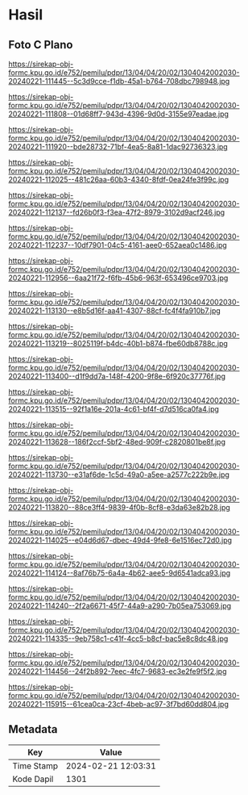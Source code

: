 # Hasil

## Foto C Plano

https://sirekap-obj-formc.kpu.go.id/e752/pemilu/pdpr/13/04/04/20/02/1304042002030-20240221-111445--5c3d9cce-f1db-45a1-b764-708dbc798948.jpg

https://sirekap-obj-formc.kpu.go.id/e752/pemilu/pdpr/13/04/04/20/02/1304042002030-20240221-111808--01d68ff7-943d-4396-9d0d-3155e97eadae.jpg

https://sirekap-obj-formc.kpu.go.id/e752/pemilu/pdpr/13/04/04/20/02/1304042002030-20240221-111920--bde28732-71bf-4ea5-8a81-1dac92736323.jpg

https://sirekap-obj-formc.kpu.go.id/e752/pemilu/pdpr/13/04/04/20/02/1304042002030-20240221-112025--481c26aa-60b3-4340-8fdf-0ea24fe3f99c.jpg

https://sirekap-obj-formc.kpu.go.id/e752/pemilu/pdpr/13/04/04/20/02/1304042002030-20240221-112137--fd26b0f3-f3ea-47f2-8979-3102d9acf246.jpg

https://sirekap-obj-formc.kpu.go.id/e752/pemilu/pdpr/13/04/04/20/02/1304042002030-20240221-112237--10df7901-04c5-4161-aee0-652aea0c1486.jpg

https://sirekap-obj-formc.kpu.go.id/e752/pemilu/pdpr/13/04/04/20/02/1304042002030-20240221-112956--6aa21f72-f6fb-45b6-963f-653496ce9703.jpg

https://sirekap-obj-formc.kpu.go.id/e752/pemilu/pdpr/13/04/04/20/02/1304042002030-20240221-113130--e8b5d16f-aa41-4307-88cf-fc4f4fa910b7.jpg

https://sirekap-obj-formc.kpu.go.id/e752/pemilu/pdpr/13/04/04/20/02/1304042002030-20240221-113219--8025119f-b4dc-40b1-b874-fbe60db8788c.jpg

https://sirekap-obj-formc.kpu.go.id/e752/pemilu/pdpr/13/04/04/20/02/1304042002030-20240221-113400--d1f9dd7a-148f-4200-9f8e-6f920c37776f.jpg

https://sirekap-obj-formc.kpu.go.id/e752/pemilu/pdpr/13/04/04/20/02/1304042002030-20240221-113515--92f1a16e-201a-4c61-bf4f-d7d516ca0fa4.jpg

https://sirekap-obj-formc.kpu.go.id/e752/pemilu/pdpr/13/04/04/20/02/1304042002030-20240221-113628--186f2ccf-5bf2-48ed-909f-c2820801be8f.jpg

https://sirekap-obj-formc.kpu.go.id/e752/pemilu/pdpr/13/04/04/20/02/1304042002030-20240221-113730--e31af6de-1c5d-49a0-a5ee-a2577c222b9e.jpg

https://sirekap-obj-formc.kpu.go.id/e752/pemilu/pdpr/13/04/04/20/02/1304042002030-20240221-113820--88ce3ff4-9839-4f0b-8cf8-e3da63e82b28.jpg

https://sirekap-obj-formc.kpu.go.id/e752/pemilu/pdpr/13/04/04/20/02/1304042002030-20240221-114025--e04d6d67-dbec-49d4-9fe8-6e1516ec72d0.jpg

https://sirekap-obj-formc.kpu.go.id/e752/pemilu/pdpr/13/04/04/20/02/1304042002030-20240221-114124--8af76b75-6a4a-4b62-aee5-9d6541adca93.jpg

https://sirekap-obj-formc.kpu.go.id/e752/pemilu/pdpr/13/04/04/20/02/1304042002030-20240221-114240--2f2a6671-45f7-44a9-a290-7b05ea753069.jpg

https://sirekap-obj-formc.kpu.go.id/e752/pemilu/pdpr/13/04/04/20/02/1304042002030-20240221-114335--9eb758c1-c41f-4cc5-b8cf-bac5e8c8dc48.jpg

https://sirekap-obj-formc.kpu.go.id/e752/pemilu/pdpr/13/04/04/20/02/1304042002030-20240221-114456--24f2b892-7eec-4fc7-9683-ec3e2fe9f5f2.jpg

https://sirekap-obj-formc.kpu.go.id/e752/pemilu/pdpr/13/04/04/20/02/1304042002030-20240221-115915--61cea0ca-23cf-4beb-ac97-3f7bd60dd804.jpg


## Metadata

| Key        | Value               |
| ---------- | ------------------- |
| Time Stamp | 2024-02-21 12:03:31 |
| Kode Dapil | 1301                |




